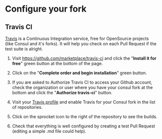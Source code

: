 # Configure your fork

## Travis CI

[Travis](https://travis-ci.org/) is a Continuous Integration service, free for OpenSource projects (like Consul and it's forks). It will help you check on each Pull Request if the test suite is alright.

1. Visit https://github.com/marketplace/travis-ci and click the "**Install it for free**" green button at the bottom of the page.

2. Click on the "**Complete order and begin installation**" green button.

3. If you are asked to Authorize Travis CI to access your Github account, check the organization or user where you have your consul fork at the bottom and click the "**Authorize travis-ci**" button.

4. Visit your [Travis profile](https://travis-ci.org/profile/) and enable Travis for your Consul fork in the list of repositories.

5. Click on the sprocket icon to the right of the repository to see the builds.

6. Check that everything is well configured by creating a test Pull Request (editing a simple .md file could help).
